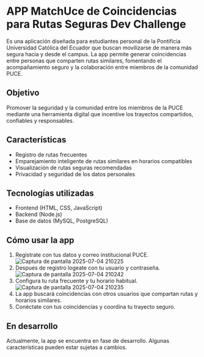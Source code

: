 # APP MatchUce de Coincidencias para Rutas Seguras Dev Challenge

 Es una aplicación diseñada para estudiantes personal de la Pontificia Universidad Católica del Ecuador que buscan movilizarse de manera más segura hacia y desde el campus. La app permite generar coincidencias entre personas que comparten rutas similares, fomentando el acompañamiento seguro y la colaboración entre miembros de la comunidad PUCE.

## Objetivo

Promover la seguridad y la comunidad entre los miembros de la PUCE mediante una herramienta digital que incentive los trayectos compartidos, confiables y responsables.

##  Características

-  Registro de rutas frecuentes 
-  Emparejamiento inteligente de rutas similares en horarios compatibles
-  Visualización de rutas seguras recomendadas
-  Privacidad y seguridad de los datos personales

## Tecnologías utilizadas

- Frontend (HTML, CSS, JavaScript)
- Backend (Node.js)
- Base de datos (MySQL, PostgreSQL)


## Cómo usar la app

1. Regístrate con tus datos y correo institucional PUCE.
  ![Captura de pantalla 2025-07-04 210225](https://github.com/user-attachments/assets/36f5626a-03ca-4e52-a9a9-6614ce640d21)
2. Despues de registro logeate con tu usuario y contraseña.
  ![Captura de pantalla 2025-07-04 210242](https://github.com/user-attachments/assets/339e38ac-24cc-41d9-aceb-a6b801ac4659)
3. Configura tu ruta frecuente y tu horario habitual.
  ![Captura de pantalla 2025-07-04 210235](https://github.com/user-attachments/assets/629467ea-42fb-4521-8e5a-e45b4998722a)
4. La app buscará coincidencias con otros usuarios que compartan rutas y horarios similares.
5. Conéctate con tus coincidencias y coordina tu trayecto seguro.

## En desarrollo

Actualmente, la app se encuentra en fase de desarrollo. Algunas características pueden estar sujetas a cambios.
